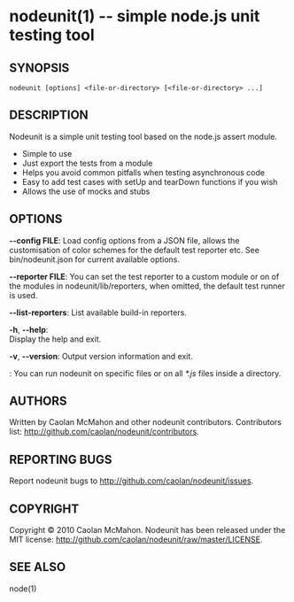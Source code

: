 nodeunit(1) -- simple node.js unit testing tool
===============================================

## SYNOPSIS

    nodeunit [options] <file-or-directory> [<file-or-directory> ...]

## DESCRIPTION

Nodeunit is a simple unit testing tool based on the node.js assert module.

* Simple to use
* Just export the tests from a module
* Helps you avoid common pitfalls when testing asynchronous code
* Easy to add test cases with setUp and tearDown functions if you wish
* Allows the use of mocks and stubs

## OPTIONS

  __--config FILE__:
      Load config options from a JSON file, allows the customisation
      of color schemes for the default test reporter etc.
      See bin/nodeunit.json for current available options.

  __--reporter FILE__:
      You can set the test reporter to a custom module or on of the modules
      in nodeunit/lib/reporters, when omitted, the default test runner is used.

  __--list-reporters__:
      List available build-in reporters.

  __-h__, __--help__:  
      Display the help and exit.

  __-v__, __--version__:
      Output version information and exit.

  __<file-or-directory>__:
      You can run nodeunit on specific files or on all *\*.js* files inside
      a directory.

## AUTHORS

Written by Caolan McMahon and other nodeunit contributors.
Contributors list: <http://github.com/caolan/nodeunit/contributors>.

## REPORTING BUGS

Report nodeunit bugs to <http://github.com/caolan/nodeunit/issues>.

## COPYRIGHT

Copyright © 2010 Caolan McMahon.
Nodeunit has been released under the MIT license:
<http://github.com/caolan/nodeunit/raw/master/LICENSE>.

## SEE ALSO

node(1)

